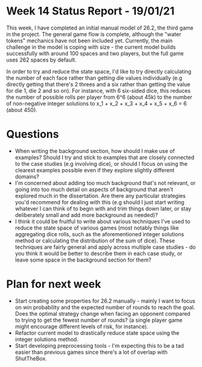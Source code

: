 # Week 14 Status Report - 19/01/21

This week, I have completed an initial manual model of 26.2, the third game in the project. The general game flow is complete, although the "water tokens" mechanics have not been included yet. Currently, the main challenge in the model is coping with size - the current model builds successfully with around 100 spaces and two players, but the full game uses 262 spaces by default.

In order to try and reduce the state space, I'd like to try directly calculating the number of each face rather than getting die values individually (e.g directly getting that there's 2 threes and a six rather than getting the value for die 1, die 2 and so on). For instance, with 6 six-sided dice, this reduces the number of possible rolls per player from 6^6 (about 45k) to the number of non-negative integer solutions to x_1 + x_2 + x_3 + x_4 + x_5 + x_6 = 6 (about 450).

# Questions

* When writing the background section, how should I make use of examples? Should I try and stick to examples that are closely connected to the case studies (e.g involving dice), or should I focus on using the clearest examples possible even if they explore slightly different domains?
* I'm concerned about adding too much background that's not relevant, or going into too much detail on aspects of background that aren't explored much in the dissertation. Are there any particular strategies you'd recommend for dealing with this (e.g should I just start writing whatever I can think of to begin with and trim things down later, or stay deliberately small and add more background as needed)?
* I think it could be fruitful to write about various techniques I've used to reduce the state space of various games (most notably things like aggregating dice rolls, such as the aforementioned integer solutions method or calculating the distribution of the sum of dice). These techniques are fairly general and apply across multiple case studies - do you think it would be better to describe them in each case study, or leave some space in the background section for them?


# Plan for next week

* Start creating some properties for 26.2 manually - mainly I want to focus on win probability and the expected number of rounds to reach the goal. Does the optimal strategy change when facing an opponent compared to trying to get the fewest number of rounds? (a single player game might encourage different levels of risk, for instance).
* Refactor current model to drastically reduce state space using the integer solutions method.
* Start developing preprocessing tools - I'm expecting this to be a tad easier than previous games since there's a lot of overlap with ShutTheBox.